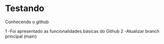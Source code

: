 # Testando
Conhecendo o github

1 -Foi apresentado as funcionalidades básicas do Github
2 -Atualizar branch principal (main)
